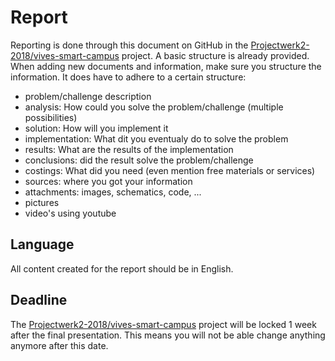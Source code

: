

# Report


Reporting is done through this document on GitHub in the [Projectwerk2-2018/vives-smart-campus](https://github.com/Projectwerk2-2018/vives-smart-campus) project. 
A basic structure is already provided. When adding new documents and information, make sure you structure the information. It does have to adhere to a certain structure:

* problem/challenge description
* analysis: How could you solve the problem/challenge (multiple possibilities)
* solution: How will you implement it
* implementation: What dit you eventualy do to solve the problem
* results: What are the results of the implementation
* conclusions: did the result solve the problem/challenge
* costings: What did you need (even mention free materials or services)
* sources: where you got your information
* attachments: images, schematics, code, ...
* pictures
* video's using youtube

## Language

All content created for the report should be in English.

## Deadline

The [Projectwerk2-2018/vives-smart-campus](https://github.com/Projectwerk2-2018/vives-smart-campus) project will be locked 1 week after the final presentation. This means you will not be able change anything anymore after this date.

